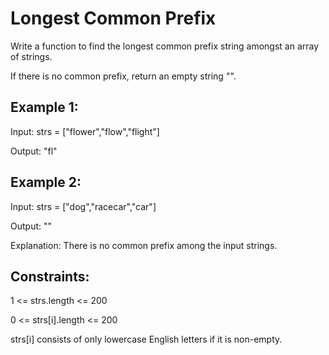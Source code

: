 # Longest Common Prefix

Write a function to find the longest common prefix string amongst an array of strings.

If there is no common prefix, return an empty string "".

 

## Example 1:

Input: strs = ["flower","flow","flight"]

Output: "fl"

## Example 2:

Input: strs = ["dog","racecar","car"]

Output: ""

Explanation: There is no common prefix among the input strings.
 

## Constraints:

1 <= strs.length <= 200

0 <= strs[i].length <= 200

strs[i] consists of only lowercase English letters if it is non-empty.
